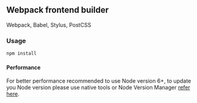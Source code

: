 ## Webpack frontend builder  
Webpack, Babel, Stylus, PostCSS

### Usage
```bash
npm install
```

#### Performance
For better performance recommended to use Node version 6+, to update you Node version please use native tools or Node Version Manager [refer here](https://github.com/creationix/nvm/).